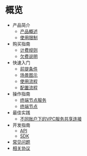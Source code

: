 # 概览

- 产品简介
  * [产品概述](/privatelink/introduction/privatelink)
  * [使用限制](/privatelink/introduction/limit)
- 购买指南
  * [计费规则](/privatelink/buyguide/chargerule)
  * [欠费说明](/privatelink/buyguide/owe)
- 快速入门
  * [前提条件](/privatelink/briefguide/precondition)
  * [场景图示](/privatelink/briefguide/scene)
  * [使用流程](/privatelink/briefguide/usageprocess)
  * [配置流程](/privatelink/briefguide/setup)
- 操作指南
  * [终端节点服务](/privatelink/guide/endpointservice)
  * [终端节点](/privatelink/guide/endpoint)
- 最佳实践
  * [不同账户下的VPC服务共享连接](/privatelink/practice/example)
- 开发指南
  * [API](/privatelink/developmentguide/API)
  * [SDK](/privatelink/developmentguide/SDK)
- [常见问题](/privatelink/faq)
- [相关协议](/privatelink/relevantprotocol)

